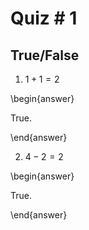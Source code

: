 # Quiz \# 1

## True/False

1. $1+1=2$

\begin{answer}

True.

\end{answer}

2. $4-2=2$

\begin{answer}

True.

\end{answer}